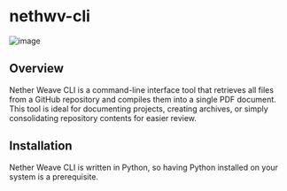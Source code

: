 # nethwv-cli

![image](https://github.com/necllmancer/nethwv-cli/assets/96694331/6d5b7930-03b2-4b29-82f0-3ca351ac72ed)

## Overview
Nether Weave CLI is a command-line interface tool that retrieves all files from a GitHub repository and compiles them into a single PDF document. This tool is ideal for documenting projects, creating archives, or simply consolidating repository contents for easier review.

## Installation
Nether Weave CLI is written in Python, so having Python installed on your system is a prerequisite.

